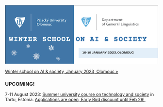 

![Winter school Olomouc](/assets/img/2023-ws-ai-olomouc.png)

[Winter school on AI & society, January 2023, Olomouc »](http://technosemiotics.com/2023-ws-ai/)



### UPCOMING!

7-11 August 2023: [Summer university course on technology and society](https://ut.ee/en/content/imagining-intelligent-technologies) in Tartu, Estonia. 
[Applications are open, Early Bird discount until Feb 28!](https://ut.ee/en/content/registration-summer-courses-2023), 